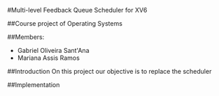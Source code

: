 #Multi-level Feedback Queue Scheduler for XV6

##Course project of Operating Systems

##Members:
- Gabriel Oliveira Sant'Ana
- Mariana Assis Ramos

##Introduction
 On this project our objective is to replace the scheduler



 ##Implementation
